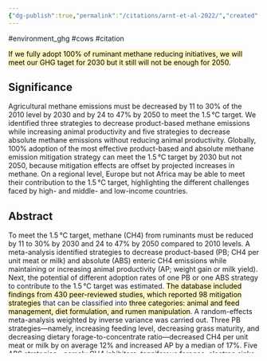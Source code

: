 ```yaml
---
{"dg-publish":true,"permalink":"/citations/arnt-et-al-2022/","created":"2024-04-22T15:34:01.000+01:00","updated":"2025-10-10T23:54:40.706+01:00"}
---
```


#environment_ghg #cows #citation 

<mark style="background: #FFF3A3A6;">If we fully adopt 100% of ruminant methane reducing initiatives, we will meet our GHG taget for 2030 but it still will not be enough for 2050.</mark>

## Significance
Agricultural methane emissions must be decreased by 11 to 30% of the 2010 level by 2030 and by 24 to 47% by 2050 to meet the 1.5 °C target. We identified three strategies to decrease product-based methane emissions while increasing animal productivity and five strategies to decrease absolute methane emissions without reducing animal productivity. Globally, 100% adoption of the most effective product-based and absolute methane emission mitigation strategy can meet the 1.5 °C target by 2030 but not 2050, because mitigation effects are offset by projected increases in methane. On a regional level, Europe but not Africa may be able to meet their contribution to the 1.5 °C target, highlighting the different challenges faced by high- and middle- and low-income countries.

## Abstract
To meet the 1.5 °C target, methane (CH4) from ruminants must be reduced by 11 to 30% by 2030 and 24 to 47% by 2050 compared to 2010 levels. A meta-analysis identified strategies to decrease product-based (PB; CH4 per unit meat or milk) and absolute (ABS) enteric CH4 emissions while maintaining or increasing animal productivity (AP; weight gain or milk yield). Next, the potential of different adoption rates of one PB or one ABS strategy to contribute to the 1.5 °C target was estimated. <mark style="background: #FFF3A3A6;">The database included findings from 430 peer-reviewed studies, which reported 98 mitigation strategies</mark> that can be classified into <mark style="background: #FFF3A3A6;">three categories: animal and feed management, diet formulation, and rumen manipulation</mark>. A random-effects meta-analysis weighted by inverse variance was carried out. Three PB strategies—namely, increasing feeding level, decreasing grass maturity, and decreasing dietary forage-to-concentrate ratio—decreased CH4 per unit meat or milk by on average 12% and increased AP by a median of 17%. Five ABS strategies—namely CH4 inhibitors, tanniferous forages, electron sinks, oils and fats, and oilseeds—decreased daily methane by on average 21%. Globally, only 100% adoption of the most effective PB and ABS strategies can meet the 1.5 °C target by 2030 but not 2050, because mitigation effects are offset by projected increases in CH4 due to increasing milk and meat demand. Notably, by 2030 and 2050, low- and middle-income countries may not meet their contribution to the 1.5 °C target for this same reason, whereas high-income countries could meet their contributions due to only a minor projected increase in enteric CH4 emissions.